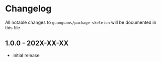 # Changelog

All notable changes to `guanguans/package-skeleton` will be documented in this file

## 1.0.0 - 202X-XX-XX

* initial release
